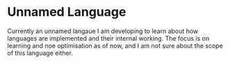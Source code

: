 # Unnamed Language
Currently an unnamed langaue I am developing to learn about how languages are implemented and their internal working. The focus is on learning and noe optimisation as of now, and I am not sure about the scope of this language either.